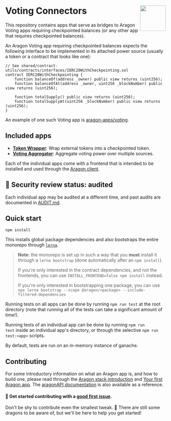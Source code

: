 # Voting Connectors <img align="right" src="https://raw.githubusercontent.com/aragon/design/master/readme-logo.png" height="80px" />

This repository contains apps that serve as bridges to Aragon Voting apps requiring checkpointed balances (or any other app that requires checkpointed balances).

An Aragon Voting app requiring checkpointed balances expects the following interface to be implemented in its attached power source (usually a token or a contract that looks like one):

```solidity
// See shared/contract-utils/contracts/interfaces/IERC20WithCheckpointing.sol
contract IERC20WithCheckpointing {
    function balanceOf(address _owner) public view returns (uint256);
    function balanceOfAt(address _owner, uint256 _blockNumber) public view returns (uint256);

    function totalSupply() public view returns (uint256);
    function totalSupplyAt(uint256 _blockNumber) public view returns (uint256);
}
```

An example of one such Voting app is [aragon-apps/voting](https://github.com/aragon/aragon-apps/tree/master/apps/voting).

## Included apps

- **[Token Wrapper](apps/token-wrapper)**: Wrap external tokens into a checkpointed token.
- **[Voting Aggregator](apps/voting-aggregator)**: Aggregate voting power over multiple sources.

Each of the individual apps come with a frontend that is intended to be installed and used through the [Aragon client](http://github.com/aragon/aragon).

## 🚨 Security review status: audited

Each individual app may be audited at a different time, and past audits are documented in [AUDIT.md](./AUDIT.md).

## Quick start

```
npm install
```

This installs global package dependencies and also bootstraps the entire monorepo through [`lerna`](https://github.com/lerna/lerna).

> **Note**: the monorepo is set up in such a way that you **must** install it through a `lerna bootstrap` (done automatically after an `npm install`).
>
> If you're only interested in the contract dependencies, and not the frontends, you can use `INSTALL_FRONTEND=false npm install` instead.
>
> If you're only interested in bootstrapping one package, you can use `npx lerna bootstrap --scope @aragon/<package> --include-filtered-dependencies`

Running tests on all apps can be done by running `npm run test` at the root directory (note that running all of the tests can take a significant amount of time!).

Running tests of an individual app can be done by running `npm run test` inside an individual app's directory, or through the selective `npm run test:<app>` scripts.

By default, tests are run on an in-memory instance of ganache.

## Contributing

For some introductory information on what an Aragon app is, and how to build one, please read through the [Aragon stack introduction](https://hack.aragon.org/docs/stack) and [Your first Aragon app](https://hack.aragon.org/docs/tutorial). The [aragonAPI documentation](https://hack.aragon.org/docs/api-intro) is also available as a reference.

#### 👋 Get started contributing with a [good first issue](https://github.com/aragonone/voting-connectors/issues?q=is%3Aissue+is%3Aopen+label%3A%22good+first+issue%22).

Don't be shy to contribute even the smallest tweak. 🐲 There are still some dragons to be aware of, but we'll be here to help you get started!
